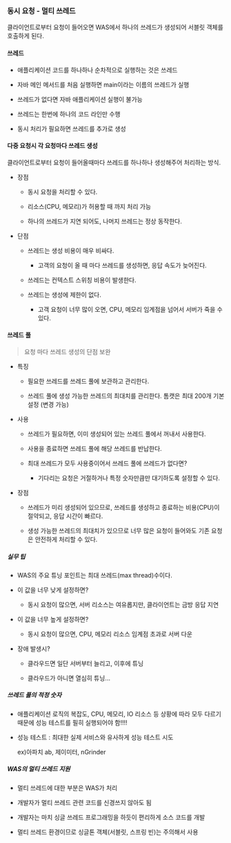 ### 동시 요청 - 멀티 쓰레드

클라이언트로부터 요청이 들어오면 WAS에서 하나의 쓰레드가 생성되어 서블릿 객체를 호출하게 된다.

#### 쓰레드

- 애플리케이션 코드를 하나하나 순차적으로 실행하는 것은 쓰레드

- 자바 메인 메서드를 처음 실행하면 main이라는 이름의 쓰레드가 실행

- 쓰레드가 없다면 자바 애플리케이션 실행이 불가능

- 쓰레드는 한번에 하나의 코드 라인만 수행

- 동시 처리가 필요하면 쓰레드를 추가로 생성

#### 다중 요청시 각 요청마다 쓰레드 생성

클라이언트로부터 요청이 들어올때마다 쓰레드를 하나하나 생성해주어 처리하는 방식.

- 장점

    - 동시 요청을 처리할 수 있다.
    
    - 리소스(CPU, 메모리)가 허용할 때 까지 처리 가능
    
    - 하나의 쓰레드가 지연 되어도, 나머지 쓰레드는 정상 동작한다.
    
- 단점

    - 쓰레드는 생성 비용이 매우 비싸다.
    
        - 고객의 요청이 올 때 마다 쓰레드를 생성하면, 응답 속도가 늦어진다.
    
    - 쓰레드는 컨텍스트 스위칭 비용이 발생한다.
    
    - 쓰레드는 생성에 제한이 없다.
    
        - 고객 요청이 너무 많이 오면, CPU, 메모리 임계점을 넘어서 서버가 죽을 수 있다.
        
#### 쓰레드 풀

> 요청 마다 쓰레드 생성의 단점 보완


- 특징

    - 필요한 쓰레드를 쓰레드 풀에 보관하고 관리한다.
    
    - 쓰레드 풀에 생성 가능한 쓰레드의 최대치를 관리한다. 톰캣은 최대 200개 기본 설정 (변경 가능)
    
- 사용

    - 쓰레드가 필요하면, 이미 생성되어 있는 쓰레드 풀에서 꺼내서 사용한다.
    
    - 사용을 종료하면 쓰레드 풀에 해당 쓰레드를 반납한다.
    
    - 최대 쓰레드가 모두 사용중이어서 쓰레드 풀에 쓰레드가 없다면?
    
        - 기다리는 요청은 거절하거나 특정 숫자만큼만 대기하도록 설정할 수 있다.
        
- 장점

    - 쓰레드가 미리 생성되어 있으므로, 쓰레드를 생성하고 종료하는 비용(CPU)이 절약되고, 응답 시간이 빠르다.
    
    - 생성 가능한 쓰레드의 최대치가 있으므로 너무 많은 요청이 들어와도 기존 요청은 안전하게 처리할 수 있다.
    
##### 실무 팁

- WAS의 주요 튜닝 포인트는 최대 쓰레드(max thread)수이다.

- 이 값을 너무 낮게 설정하면?

    - 동시 요청이 많으면, 서버 리소스는 여유롭지만, 클라이언트는 금방 응답 지연

- 이 값을 너무 높게 설정하면?

    - 동시 요청이 많으면, CPU, 메모리 리소스 임계점 초과로 서버 다운
    
- 장애 발생시?

    - 클라우드면 일단 서버부터 늘리고, 이후에 튜닝
    
    - 클라우드가 아니면 열심히 튜닝...
    
##### 쓰레드 풀의 적정 숫자

 - 애플리케이션 로직의 복잡도, CPU, 메모리, IO 리소스 등 상황에 따라 모두 다르기 때문에 성능 테스트를 필히 실행되어야 함!!!!
 
 - 성능 테스트 : 최대한 실제 서비스와 유사하게 성능 테스트 시도
 
    ex)아파치 ab, 제이미터, nGrinder
    
##### WAS의 멀티 쓰레드 지원

- 멀티 쓰레드에 대한 부분은 WAS가 처리

- 개발자가 멀티 쓰레드 관련 코드를 신경쓰지 않아도 됨

- 개발자는 마치 싱글 쓰레드 프로그래밍을 하듯이 편리하게 소스 코드를 개발

- 멀티 쓰레드 환경이므로 싱글톤 객체(서블릿, 스프링 빈)는 주의해서 사용
